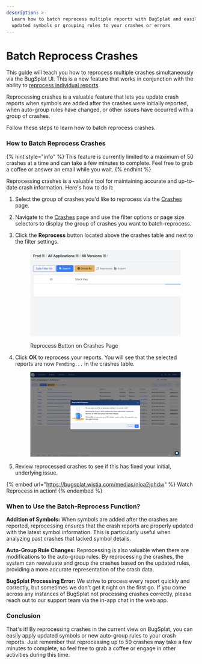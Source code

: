 ```yaml
---
description: >-
  Learn how to batch reprocess multiple reports with BugSplat and easily apply
  updated symbols or grouping rules to your crashes or errors
---
```


# Batch Reprocess Crashes

This guide will teach you how to reprocess multiple crashes simultaneously via the BugSplat UI. This is a new feature that works in conjunction with the ability to [reprocess individual reports](reprocessing-crashes.md).

Reprocessing crashes is a valuable feature that lets you update crash reports when symbols are added after the crashes were initially reported, when auto-group rules have changed, or other issues have occurred with a group of crashes.&#x20;

Follow these steps to learn how to batch reprocess crashes.

### How to Batch Reprocess Crashes

{% hint style="info" %}
This feature is currently limited to a maximum of 50 crashes at a time and can take a few minutes to complete. Feel free to grab a coffee or answer an email while you wait.
{% endhint %}

Reprocessing crashes is a valuable tool for maintaining accurate and up-to-date crash information. Here's how to do it:

1. Select the group of crashes you'd like to reprocess via the [Crashes](https://app.bugsplat.com/v2/crashes) page.
2. Navigate to the [Crashes](https://app.bugsplat.com/v2/crashes) page and use the filter options or page size selectors to display the group of crashes you want to batch-reprocess.
3.  Click the **Reprocess** button located above the crashes table and next to the filter settings.



    <div data-full-width="true">

    <figure><img src="../../.gitbook/assets/reprocess-button.png" alt="" width="563"><figcaption><p>Reprocess Button on Crashes Page</p></figcaption></figure>

    </div>
4.  Click **OK** to reprocess your reports. You will see that the selected reports are now `Pending...` in the crashes table.



    <div data-full-width="true">

    <figure><img src="../../.gitbook/assets/batch-reprocess-issues.png" alt=""><figcaption></figcaption></figure>

    </div>
5. Review reprocessed crashes to see if this has fixed your initial, underlying issue.

{% embed url="https://bugsplat.wistia.com/medias/nloa2jqhdw" %}
Watch Reprocess in action!
{% endembed %}

### When to Use the Batch-Reprocess Function?

**Addition of Symbols:** When symbols are added after the crashes are reported, reprocessing ensures that the crash reports are properly updated with the latest symbol information. This is particularly useful when analyzing past crashes that lacked symbol details.

**Auto-Group Rule Changes:** Reprocessing is also valuable when there are modifications to the auto-group rules. By reprocessing the crashes, the system can reevaluate and group the crashes based on the updated rules, providing a more accurate representation of the crash data.

**BugSplat Processing Error:** We strive to process every report quickly and correctly, but sometimes we don't get it right on the first go. If you come across any instances of BugSplat not processing crashes correctly, please reach out to our support team via the in-app chat in the web app.

### Conclusion

That's it! By reprocessing crashes in the current view on BugSplat, you can easily apply updated symbols or new auto-group rules to your crash reports. Just remember that reprocessing up to 50 crashes may take a few minutes to complete, so feel free to grab a coffee or engage in other activities during this time.

